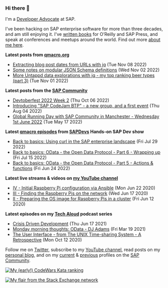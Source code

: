 
### Hi there 👋

I'm a [Developer Advocate](https://developers.sap.com/developer-advocates.html) at SAP.

I've been hacking on SAP enterprise software for more than three decades, and am still enjoying it. I've [written books](https://qmacro.org/about/#writing-and-talks) for O’Reilly and SAP Press, and speak at conferences and meetups around the world. Find out more [about me here](https://qmacro.org/about).

**Latest posts from [qmacro.org](https://qmacro.org/blog/)**
- [Extracting blog post dates from URLs with jq](https://qmacro.org/blog/posts/2022/11/08/extracting-blog-post-dates-from-urls-with-jq/) (Tue Nov 08 2022)
- [Some notes on modular JSON Schema definitions](https://qmacro.org/blog/posts/2022/11/02/some-notes-on-modular-json-schema-definitions/) (Wed Nov 02 2022)
- [More Untappd data explorations with jq - my top ranking beer types (part 3)](https://qmacro.org/blog/posts/2022/11/01/more-untappd-data-explorations-with-jq-my-top-ranking-beer-types-(part-3)/) (Tue Nov 01 2022)

**Latest posts from the [SAP Community](https://people.sap.com/dj.adams.sap)**
- [Devtoberfest 2022 Week 2](https://blogs.sap.com/?p&#x3D;1620453) (Thu Oct 06 2022)
- [Introducing &quot;SAP CodeJam BTP&quot; - a new group, and a first event](https://blogs.sap.com/?p&#x3D;1587110) (Thu Aug 04 2022)
- [Global Running Day with SAP Community in Manchester - Wednesday 1st June 2022](https://blogs.sap.com/?p&#x3D;1543309) (Tue May 17 2022)

**Latest [qmacro episodes](https://www.youtube.com/playlist?list=PLfctWmgNyOIebP3qa7jXfn68QcwS5dttb) from [SAPDevs](https://www.youtube.com/user/sapdevs) Hands-on SAP Dev show**
- [Back to basics: Using curl in the SAP enterprise landscape](https://www.youtube.com/watch?v&#x3D;k34-lD77Aj4) (Fri Jul 29 2022)
- [Back to basics: OData - the Open Data Protocol - Part 6 - Wrapping up](https://www.youtube.com/watch?v&#x3D;PhA_VS4-lUw) (Fri Jul 15 2022)
- [Back to basics: OData - the Open Data Protocol - Part 5 - Actions &amp; functions](https://www.youtube.com/watch?v&#x3D;tmwglig2mbw) (Fri Jun 24 2022)

**Latest live streams & videos on [my YouTube channel](https://youtube.com/djadams-qmacro)**
- [IV - Initial Raspberry Pi configuration via Ansible](https://www.youtube.com/watch?v&#x3D;vooBccHq6_4) (Mon Jun 22 2020)
- [III - Finding the Raspberry Pis on the network](https://www.youtube.com/watch?v&#x3D;hx7DB7Iqslk) (Wed Jun 17 2020)
- [II - Preparing the OS image for Raspberry Pis in a cluster](https://www.youtube.com/watch?v&#x3D;IY5ZNZDI-EQ) (Fri Jun 12 2020)

**Latest episodes on my [Tech Aloud](https://anchor.fm/tech-aloud) podcast series**
- [Crisis Driven Development](https://anchor.fm/tech-aloud/episodes/Crisis-Driven-Development-e12u6t9) (Thu Jun 17 2021)
- [Monday morning thoughts: OData - DJ Adams](https://anchor.fm/tech-aloud/episodes/Monday-morning-thoughts-OData---DJ-Adams-et0aot) (Fri Mar 19 2021)
- [The User Interface - from The UNIX Time-sharing System - A Retrospective](https://anchor.fm/tech-aloud/episodes/The-User-Interface---from-The-UNIX-Time-sharing-System---A-Retrospective-eku7oa) (Mon Oct 12 2020)

Follow me on [Twitter](https://twitter.com/qmacro), subscribe to my [YouTube channel](https://www.youtube.com/djadams-qmacro), read posts on my [personal blog](https://qmacro.org/blog/), and on my [current](https://people.sap.com/dj.adams.sap#content:blogposts) & [previous](https://people.sap.com/dj.adams#content:blogposts) profiles on the [SAP Community](https://community.sap.com).

[![My (early!) CodeWars Kata ranking](https://www.codewars.com/users/qmacro/badges/small)](https://www.codewars.com/users/qmacro)

[![My flair from the Stack Exchange network](https://stackexchange.com/users/flair/162724.png)](https://stackexchange.com/users/162724)

